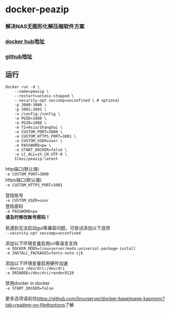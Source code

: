 # docker-peazip

### 解决NAS无图形化解压缩软件方案

### [docker hub地址](https://hub.docker.com/r/1lkei/peazip)
### [github地址](https://github.com/1lkei/docker-peazip)

## 运行
```
docker run -d \
    --name=peazip \
    --restart=unless-stopped \
    --security-opt seccomp=unconfined \ # optional
    -p 3000:3000 \
    -p 3001:3001 \
    -v /config:/config \
    -e PUID=1000 \
    -e PGID=1000 \
    -e TZ=Asia/Shanghai \
    -e CUSTOM_PORT=3000 \
    -e CUSTOM_HTTPS_PORT=3001 \
    -e CUSTOM_USER=user \
    -e PASSWORD=pw \
    -e START_DOCKER=false \
    -e LC_ALL=zh_CN.UTF-8 \
    1lkei/peazip:latest
```
http端口(默认值)  
`-e CUSTOM_PORT=3000`  
https端口(默认值)  
`-e CUSTOM_HTTPS_PORT=3001`

登陆账号  
`-e CUSTOM_USER=user`  
登陆密码  
`-e PASSWORD=pw`  
**请及时修改账号密码！**

若遇到无法启动gui等兼容问题，可尝试添加以下选项  
`--security-opt seccomp=unconfined`

添加以下环境变量启用cn等语言支持  
`-e DOCKER_MODS=linuxserver/mods:universal-package-install`  
`-e INSTALL_PACKAGES=fonts-noto-cjk`

添加以下环境变量启用硬件加速  
`--device /dev/dri:/dev/dri`  
`-e DRINODE=/dev/dri/renderD128`

禁用docker in docker  
`-e START_DOCKER=false`

更多选项请前往<https://github.com/linuxserver/docker-baseimage-kasmvnc?tab=readme-ov-file#options>了解
